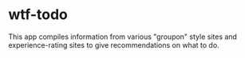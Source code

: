 # wtf-todo
This app compiles information from various "groupon" style sites and experience-rating sites to give recommendations on what to do.
